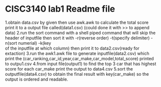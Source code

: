 # CISC3140 lab1 Readme file
 1.obtain data.csv by given then use awk.awk to calculate the total score print it to a output file called(data1.csv) (could done it with >> to append data)
 2.run the sort command with a shell piped command that will skip the header of inputfile then sort it with -r(reverse order) -t(specify delimiter) -n(sort numerial) -k(key   
       of the inputfile at which column) then print it to data2.csv(ready for extaction)
 3.run the awk1.awk file to generate inputfile(data2.csv) which print the (car_ranking,car_id,year,car_make,car_model,total_score) printed to outpu1.csv
 4.from input file(output1) to find the top 3 car that has highest score for each car_make print the output to data4.csv
 5.sort the outputfile(data4.csv) to obtain the final result with key(car_make) so the output is ordered and readable.
